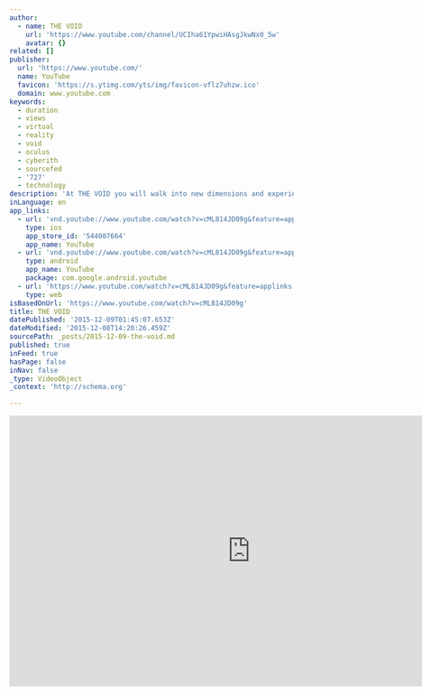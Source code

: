 ```yaml
---
author:
  - name: THE VOID
    url: 'https://www.youtube.com/channel/UCIha61YpwiHAsgJkwNx0_5w'
    avatar: {}
related: []
publisher:
  url: 'https://www.youtube.com/'
  name: YouTube
  favicon: 'https://s.ytimg.com/yts/img/favicon-vflz7uhzw.ico'
  domain: www.youtube.com
keywords:
  - duration
  - views
  - virtual
  - reality
  - void
  - oculus
  - cyberith
  - sourcefed
  - '727'
  - technology
description: 'At THE VOID you will walk into new dimensions and experience worlds without limits. From fighting intergalactic wars on alien planets, to casting spells in the darkest of dungeons, THE VOID presents the future of entertainment. Only limited by imagination, our advanced Virtual-Reality technologies allow you to see, move, and feel our digital worlds in a completely immersive and realistic way.'
inLanguage: en
app_links:
  - url: 'vnd.youtube://www.youtube.com/watch?v=cML814JD09g&feature=applinks'
    type: ios
    app_store_id: '544007664'
    app_name: YouTube
  - url: 'vnd.youtube://www.youtube.com/watch?v=cML814JD09g&feature=applinks'
    type: android
    app_name: YouTube
    package: com.google.android.youtube
  - url: 'https://www.youtube.com/watch?v=cML814JD09g&feature=applinks'
    type: web
isBasedOnUrl: 'https://www.youtube.com/watch?v=cML814JD09g'
title: THE VOID
datePublished: '2015-12-09T01:45:07.653Z'
dateModified: '2015-12-08T14:20:26.459Z'
sourcePath: _posts/2015-12-09-the-void.md
published: true
inFeed: true
hasPage: false
inNav: false
_type: VideoObject
_context: 'http://schema.org'

---
```

<iframe src="https://cdn.embedly.com/widgets/media.html?src=https%3A%2F%2Fwww.youtube.com%2Fembed%2FcML814JD09g%3Ffeature%3Doembed&amp;url=https%3A%2F%2Fwww.youtube.com%2Fwatch%3Fv%3DcML814JD09g&amp;image=https%3A%2F%2Fi.ytimg.com%2Fvi%2FcML814JD09g%2Fhqdefault.jpg&amp;key=b7d04c9b404c499eba89ee7072e1c4f7&amp;type=text%2Fhtml&amp;schema=youtube" width="854" height="480" scrolling="no" frameborder="0" allowfullscreen="allowfullscreen" style=""></iframe>